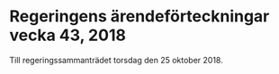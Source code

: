 # Regeringens ärendeförteckningar vecka 43, 2018

Till regeringssammanträdet torsdag den 25 oktober 2018.
